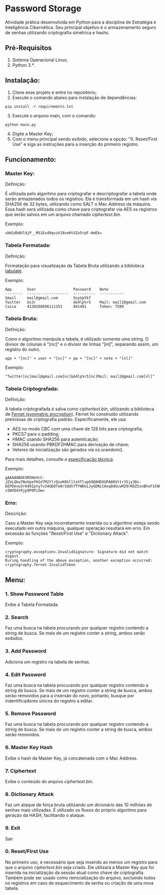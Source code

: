 # Password Storage

Atividade prática desenvolvida em Python para a disciplina de Estratégia e Inteligência Cibernética. Seu principal objetivo é o armazenamento seguro de senhas utilizando criptografia simétrica e hashs.

## Pré-Requisitos
1. Sistema Operacional Linux;
2. Python 3.*.

## Instalação:
1. Clone esse projeto e entre no repositório;
2. Execute o comando abaixo para instalação de dependências:

```
pip install -r requirements.txt
```

3. Execute o arquivo main, com o comando:

```
python main.py
```

4. Digite a Master Key;
5. Com o menu principal sendo exibido, selecione a opção: "0. Reset/First Use" e siga as instruções para a inserção do primeiro registro.


## Funcionamento:

### Master Key:
Definição:

É utilizada pelo algoritmo para criptografar e descriptografar a tabela onde serão armazenados todos os registros. Ela é transformada em um hash via SHA256 de 32 bytes, utilizando como SALT o Mac Address da máquina. Essa hash será utilizada como chave para criptografar via AES os registros que serão salvos em um arquivo chamado _ciphertext.bin_.

Exemplo:
```
xbH1db0Ul4jP__MS1Evd9qvzXJ8ve0tXZo5rpF-AmEk=
```
### Tabela Formatada:
Definição:

Formatação para visualização da Tabela Bruta utilizando a biblioteca [tabulate](https://pypi.org/project/tabulate/).

Exemplo:

```
App       User                 Password    Note
--------  -------------------  ----------  -----------
Gmail     mail@gmail.com       5nyVpYkf
Twitter   Us3r                 &G4lp%r5    Mail: mail2@gmail.com
Caixa     4130268696111251     841481      Token: 7589
```

### Tabela Bruta:
Definição:

Como o algoritmo manipula a tabela, é utilizado somente uma string. O divisor de colunas é "[nc]" e o divisor de linhas "[nl]", separando assim, um registro do outro.

```
app + "[nc]" + user + "[nc]" + pw + "[nc]" + note + "[nl]"
```

Exemplo: 

```
"Twitter[nc]mail@gmail.com[nc]&G4lp%r5[nc]Mail: mail2@gmail.com[nl]"
```

### Tabela Criptografada:
Definição:

A tabela criptografada é salva como _ciphertext.bin_, utilizando a biblioteca de [Fernet (symmetric encryption)](https://cryptography.io/en/latest/fernet/). 
Fernet foi construído utilizando premissas de criptografia padrão. Especificamente, ele usa:
* AES no modo CBC com uma chave de 128 bits para criptografia;
* PKCS7 para o padding;
* HMAC usando SHA256 para autenticação;
* SHA256 usando PBKDF2HMAC para derivação de chave;
* Vetores de inicialização são gerados via os.urandom().

Para mais detalhes, consulte a [especificação técnica](https://github.com/fernet/spec/blob/master/Spec.md).

Exemplo: 

```
gAAAAABdkSM3HeVcC-jEVLQkw7NxUpefH1d7M2YlrQieK0hlltxhTlvpG9Q8HDXUPA80Vttr35jy3Dx-bEPDevw3rK49Ipty7v34GD8TeNrSQUh7TYWDUiJyGDRLCHxqOdGcwM28rKDZSsnBhxF1CN0ag39w9FFJnXk7v-s5WVD4tRjp9POPiOw=
```

### Erro:
Descrição:

Caso a Master Key seja incorretamente inserida ou o algoritmo esteja sendo executado em outra máquina, qualquer operação resultará em erro. Em excessão às funções "Reset/First Use" e "Dictionary Attack".

Exemplo:
```
cryptography.exceptions.InvalidSignature: Signature did not match digest.
During handling of the above exception, another exception occurred:
cryptography.fernet.InvalidToken
```
## Menu:

### 1. Show Password Table
Exibe a Tabela Formatada.

### 2. Search
Faz uma busca na tabela procurando por qualquer registro contendo a string de busca. Se mais de um registro conter a string, ambos serão exibidos.

### 3. Add Password
Adiciona um registro na tabela de senhas.

### 4. Edit Password
Faz uma busca na tabela procurando por qualquer registro contendo a string de busca. Se mais de um registro conter a string de busca, ambos serão removidos para a insersão do novo, portanto, busque por indentificadores únicos do registro a editar.

### 5. Remove Password
Faz uma busca na tabela procurando por qualquer registro contendo a string de busca. Se mais de um registro conter a string de busca, ambos serão removidos.

### 6. Master Key Hash
Exibe o hash da Master Key, já concatenada com o Mac Address.

### 7. Ciphertext
Exibe o conteúdo do arquivo _ciphertext.bin_.

### 8. Dictionary Attack
Faz um ataque de força bruta utilizando um dicionário das 10 milhões de senhas mais utilizadas. É utilizado os fluxos do próprio algoritmo para geração da HASH, facilitando o ataque.

### 9. Exit
Sair

### 0. Reset/First Use
No primeiro uso, é necessário que seja inserido ao menos um registro para que o arquivo _ciphertext.bin_ seja criado. Ele utilizará a Master Key que foi inserida na inicialização da sessão atual como chave de criptografia. Também pode ser usado como reinicialização do arquivo, excluindo todos os registros em caso de esquecimento da senha ou criação de uma nova tabela.
